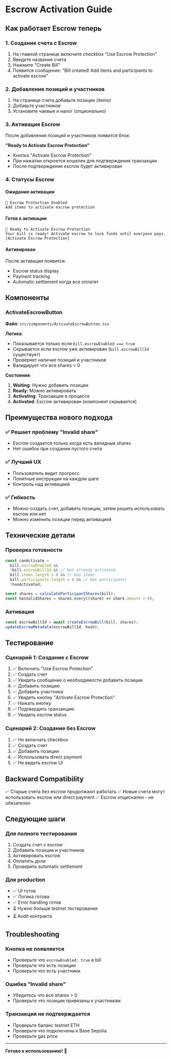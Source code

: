 # Escrow Activation Guide

## Как работает Escrow теперь

### 1. Создание счета с Escrow
1. На главной странице включите checkbox "Use Escrow Protection"
2. Введите название счета
3. Нажмите "Create Bill"
4. Появится сообщение: "Bill created! Add items and participants to activate escrow"

### 2. Добавление позиций и участников
1. На странице счета добавьте позиции (items)
2. Добавьте участников
3. Установите чаевые и налог (опционально)

### 3. Активация Escrow
После добавления позиций и участников появится блок:

**"Ready to Activate Escrow Protection"**
- Кнопка "Activate Escrow Protection"
- При нажатии откроется кошелек для подтверждения транзакции
- После подтверждения escrow будет активирован

### 4. Статусы Escrow

#### Ожидание активации
```
🔐 Escrow Protection Enabled
Add items to activate escrow protection
```

#### Готов к активации
```
🔐 Ready to Activate Escrow Protection
Your bill is ready! Activate escrow to lock funds until everyone pays.
[Activate Escrow Protection]
```

#### Активирован
После активации появится:
- Escrow status display
- Payment tracking
- Automatic settlement когда все оплатят

## Компоненты

### ActivateEscrowButton
**Файл**: `src/components/ActivateEscrowButton.tsx`

**Логика**:
- Показывается только если `bill.escrowEnabled === true`
- Скрывается если escrow уже активирован (`bill.escrowBillId` существует)
- Проверяет наличие позиций и участников
- Валидирует что все shares > 0

**Состояния**:
1. **Waiting**: Нужно добавить позиции
2. **Ready**: Можно активировать
3. **Activating**: Транзакция в процессе
4. **Activated**: Escrow активирован (компонент скрывается)

## Преимущества нового подхода

### ✅ Решает проблему "Invalid share"
- Escrow создается только когда есть валидные shares
- Нет ошибок при создании пустого счета

### ✅ Лучший UX
- Пользователь видит прогресс
- Понятные инструкции на каждом шаге
- Контроль над активацией

### ✅ Гибкость
- Можно создать счет, добавить позиции, затем решить использовать escrow или нет
- Можно изменить позиции перед активацией

## Технические детали

### Проверка готовности
```typescript
const canActivate =
  bill.escrowEnabled &&
  !bill.escrowBillId && // Not already activated
  bill.items.length > 0 && // Has items
  bill.participants.length > 0 && // Has participants
  !hasActivated;

const shares = calculateParticipantShares(bill);
const hasValidShares = shares.every((share) => share.amount > 0);
```

### Активация
```typescript
const escrowBillId = await createEscrowBill(bill, shares);
updateEscrowMetadata(escrowBillId, hash);
```

## Тестирование

### Сценарий 1: Создание с Escrow
1. ✅ Включить "Use Escrow Protection"
2. ✅ Создать счет
3. ✅ Увидеть сообщение о необходимости добавить позиции
4. ✅ Добавить позицию
5. ✅ Добавить участника
6. ✅ Увидеть кнопку "Activate Escrow Protection"
7. ✅ Нажать кнопку
8. ✅ Подтвердить транзакцию
9. ✅ Увидеть escrow status

### Сценарий 2: Создание без Escrow
1. ✅ Не включать checkbox
2. ✅ Создать счет
3. ✅ Добавить позиции
4. ✅ Использовать direct payment
5. ✅ Не видеть escrow UI

## Backward Compatibility

✅ Старые счета без escrow продолжают работать
✅ Новые счета могут использовать escrow или direct payment
✅ Escrow опционален - не обязателен

## Следующие шаги

### Для полного тестирования
1. Создать счет с escrow
2. Добавить позиции и участников
3. Активировать escrow
4. Оплатить доли
5. Проверить automatic settlement

### Для production
- ✅ UI готов
- ✅ Логика готова
- ✅ Error handling готов
- ⏳ Нужно больше testnet тестирования
- ⏳ Audit контракта

## Troubleshooting

### Кнопка не появляется
- Проверьте что `escrowEnabled: true` в bill
- Проверьте что есть позиции
- Проверьте что есть участники

### Ошибка "Invalid share"
- Убедитесь что все shares > 0
- Проверьте что позиции привязаны к участникам

### Транзакция не подтверждается
- Проверьте баланс testnet ETH
- Проверьте что подключены к Base Sepolia
- Проверьте gas price

---

**Готово к использованию!** 🎉

